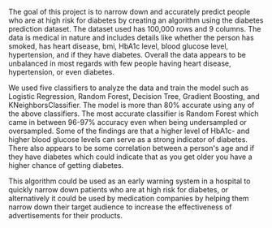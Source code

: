 The goal of this project is to narrow down and accurately predict people who are at high risk for diabetes by creating an algorithm using the diabetes prediction dataset. The dataset used has 100,000 rows and 9 columns. The data is medical in nature and includes details like whether the person has smoked, has heart disease, bmi, HbA1c level, blood glucose level, hypertension, and if they have diabetes. Overall the data appears to be unbalanced in most regards with few people having heart disease, hypertension, or even diabetes.

We used five classifiers to analyze the data and train the model such as Logistic Regression, Random Forest, Decision Tree, Gradient Boosting, and KNeighborsClassifier. The model is more than 80% accurate using any of the above classifiers. The most accurate classifier is Random Forest which came in between 96-97% accuracy even when being undersampled or oversampled.  Some of the findings are that a higher level of HbA1c- and higher blood glucose levels can serve as a strong indicator of diabetes. There also appears to be some correlation between a person's age and if they have diabetes which could indicate that as you get older you have a higher chance of getting diabetes.

This algorithm could be used as an early warning system in a hospital to quickly narrow down patients who are at high risk for diabetes, or alternatively it could be used by medication companies by helping them narrow down their target audience to increase the effectiveness of advertisements for their products.
